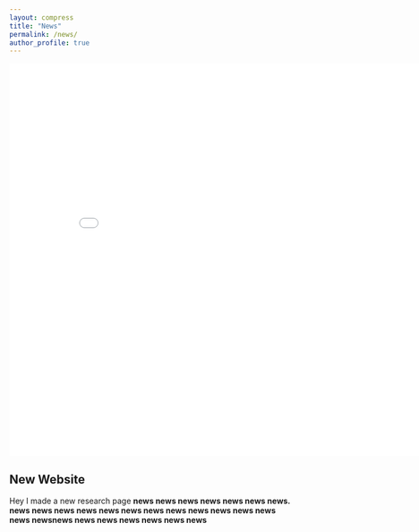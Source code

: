 ```yaml
---
layout: compress
title: "News"
permalink: /news/
author_profile: true
---
```

<iframe src="/talkmap/map.html" height="700" width="850" style="border:none;"></iframe>

## New Website

Hey I made a new research page <b>
  news news news news news news news. news news news news news news news news news news news news news newsnews news news news news news news
